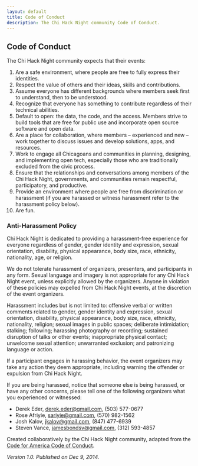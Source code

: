 ```yaml
---
layout: default
title: Code of Conduct
description: The Chi Hack Night community Code of Conduct.
---
```

        
## Code of Conduct

The Chi Hack Night community expects that their events:

1. Are a safe environment, where people are free to fully express their identities.
1. Respect the value of others and their ideas, skills and contributions. 
1. Assume everyone has different backgrounds where members seek first to understand, then to be understood. 
1. Recognize that everyone has something to contribute regardless of their technical abilities. 
1. Default to open: the data, the code, and the access. Members strive to build tools that are free for public use and incorporate open source software and open data. 
1. Are a place for collaboration, where members – experienced and new – work together to discuss issues and develop solutions, apps, and resources. 
1. Work to engage all Chicagoans and communities in planning, designing, and implementing open tech, especially those who are traditionally excluded from the civic process.
1. Ensure that the relationships and conversations among members of the Chi Hack Night, governments, and communities remain respectful, participatory, and productive.
1. Provide an environment where people are free from discrimination or harassment (if you are harassed or witness harassment refer to the harassment policy below).
1. Are fun.

### Anti-Harassment Policy

Chi Hack Night is dedicated to providing a harassment-free experience for everyone regardless of gender, gender identity and expression, sexual orientation, disability, physical appearance, body size, race, ethnicity, nationality, age, or religion. 

We do not tolerate harassment of organizers, presenters, and participants in any form. Sexual language and imagery is not appropriate for any Chi Hack Night event, unless explicitly allowed by the organizers. Anyone in violation of these policies may expelled from Chi Hack Night events, at the discretion of the event organizers.

Harassment includes but is not limited to: offensive verbal or written comments related to gender, gender identity and expression, sexual orientation, disability, physical appearance, body size, race, ethnicity, nationality, religion; sexual images in public spaces; deliberate intimidation; stalking; following; harassing photography or recording; sustained disruption of talks or other events; inappropriate physical contact; unwelcome sexual attention; unwarranted exclusion; and patronizing language or action.

If a participant engages in harassing behavior, the event organizers may take any action they deem appropriate, including warning the offender or expulsion from Chi Hack Night.

If you are being harassed, notice that someone else is being harassed, or have any other concerns, please tell one of the following organizers what you experienced or witnessed:

* Derek Eder, [derek.eder@gmail.com](mailto:derek.eder@gmail.com), (503) 577-0677
* Rose Afriyie, [sariyie@gmail.com](mailto:sariyie@gmail.com), (570) 982-1562
* Josh Kalov, [jkalov@gmail.com](mailto:jkalov@gmail.com), (847) 477-6939
* Steven Vance, [jamesbondsv@gmail.com](mailto:jamesbondsv@gmail.com), (312) 593-4857

Created collaboratively by the Chi Hack Night community, adapted from the [Code for America Code of Conduct](https://github.com/codeforamerica/codeofconduct).

*Version 1.0. Published on Dec 9, 2014.*